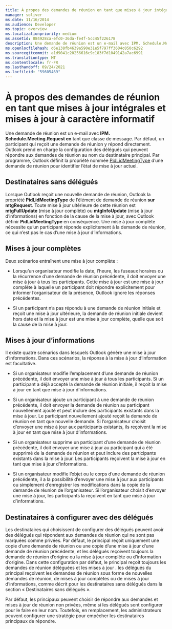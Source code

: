 ```yaml
---
title: À propos des demandes de réunion en tant que mises à jour intégrales et mises à jour à caractère informatif
manager: soliver
ms.date: 11/16/2014
ms.audience: Developer
ms.topic: overview
ms.localizationpriority: medium
ms.assetid: 084928ca-efc0-36da-fe4f-5cc45f226178
description: Une demande de réunion est un e-mail avec IPM. Schedule.Meeting.Request en tant que classe de message. Par défaut, un participant qui reçoit une demande de réunion y répond directement.
ms.openlocfilehash: d6e138fb4639a590e31e5f797ff3604c050c6292
ms.sourcegitcommit: a1d9041c20256616c9c183f7d1049142a7ac6991
ms.translationtype: MT
ms.contentlocale: fr-FR
ms.lasthandoff: 09/24/2021
ms.locfileid: "59605469"
---
```

# <a name="about-meeting-requests-as-informational-updates-and-full-updates"></a>À propos des demandes de réunion en tant que mises à jour intégrales et mises à jour à caractère informatif

Une demande de réunion est un e-mail avec **IPM. Schedule.Meeting.Request en** tant que classe de message. Par défaut, un participant qui reçoit une demande de réunion y répond directement. Outlook prend en charge la configuration des délégués qui peuvent répondre aux demandes de réunion au nom du destinataire principal. Par programme, Outlook définit la propriété nommée [PidLidMeetingType](https://msdn.microsoft.com/library/290b290c-7836-4a7e-bf1a-8d0225a07e56%28Office.15%29.aspx) d’une demande de réunion pour identifier l’état de mise à jour actuel. 
  
## <a name="recipients-without-delegates"></a>Destinataires sans délégués

Lorsque Outlook reçoit une nouvelle demande de réunion, Outlook la propriété **PidLidMeetingType** de l’élément de demande de réunion **sur mtgRequest**. Toute mise à jour ultérieure de cette réunion est **mtgFullUpdate** (mise à jour complète) ou **mtgInfoUpdate** (mise à jour d’informations) en fonction de la cause de la mise à jour, avec Outlook définir **PidLidMeetingType** en conséquence. Une mise à jour complète nécessite qu’un participant réponde explicitement à la demande de réunion, ce qui n’est pas le cas d’une mise à jour d’informations. 
  
## <a name="full-updates"></a>Mises à jour complètes

Deux scénarios entraînent une mise à jour complète :
  
- Lorsqu’un organisateur modifie la date, l’heure, les fuseaux horaires ou la récurrence d’une demande de réunion précédente, il doit envoyer une mise à jour à tous les participants. Cette mise à jour est une mise à jour complète à laquelle un participant doit répondre explicitement pour informer l’organisateur de la présence, Outlook ignore les réponses précédentes.
    
- Si un participant n’a pas répondu à une demande de réunion initiale et reçoit une mise à jour ultérieure, la demande de réunion initiale devient hors date et la mise à jour est une mise à jour complète, quelle que soit la cause de la mise à jour.
    
## <a name="informational-updates"></a>Mises à jour d’informations

Il existe quatre scénarios dans lesquels Outlook génère une mise à jour d’informations. Dans ces scénarios, la réponse à la mise à jour d’information est facultative.
  
- Si un organisateur modifie l’emplacement d’une demande de réunion précédente, il doit envoyer une mise à jour à tous les participants. Si un participant a déjà accepté la demande de réunion initiale, il reçoit la mise à jour en tant que mise à jour d’informations.
    
- Si un organisateur ajoute un participant à une demande de réunion précédente, il doit envoyer la demande de réunion au participant nouvellement ajouté et peut inclure des participants existants dans la mise à jour. Le participant nouvellement ajouté reçoit la demande de réunion en tant que nouvelle demande. Si l’organisateur choisit d’envoyer une mise à jour aux participants existants, ils reçoivent la mise à jour en tant que mise à jour d’informations.
    
- Si un organisateur supprime un participant d’une demande de réunion précédente, il doit envoyer une mise à jour au participant qui a été supprimé de la demande de réunion et peut inclure des participants existants dans la mise à jour. Les participants reçoivent la mise à jour en tant que mise à jour d’informations.
    
- Si un organisateur modifie l’objet ou le corps d’une demande de réunion précédente, il a la possibilité d’envoyer une mise à jour aux participants ou simplement d’enregistrer les modifications dans la copie de la demande de réunion de l’organisateur. Si l’organisateur choisit d’envoyer une mise à jour, les participants la reçoivent en tant que mise à jour d’informations.
    
## <a name="recipients-set-up-with-delegates"></a>Destinataires à configurer avec des délégués

Les destinataires qui choisissent de configurer des délégués peuvent avoir des délégués qui répondent aux demandes de réunion qui ne sont pas marquées comme privées. Par défaut, le principal reçoit uniquement une copie d’une demande de réunion ou une copie d’une mise à jour d’une demande de réunion précédente, et les délégués reçoivent toujours la demande de réunion d’origine ou la mise à jour complète ou d’information d’origine. Dans cette configuration par défaut, le principal reçoit toujours les demandes de réunion déléguées et les mises à jour . les délégués du principal reçoivent les demandes de réunion sous forme de nouvelles demandes de réunion, de mises à jour complètes ou de mises à jour d’informations, comme décrit pour les destinataires sans délégués dans la section « Destinataires sans délégués ».
  
Par défaut, les principaux peuvent choisir de répondre aux demandes et mises à jour de réunion non privées, même si les délégués sont configurer pour le faire en leur nom. Toutefois, en remplacement, les administrateurs peuvent configurer une stratégie pour empêcher les destinataires principaux de répondre.
  

